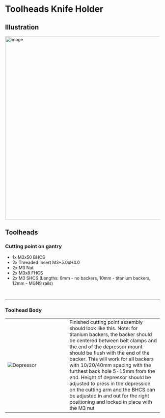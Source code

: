 # Toolheads Knife Holder 

## Illustration
<img width="701" height="597" alt="image" src="https://github.com/user-attachments/assets/05e971b3-13ad-431c-9816-c755dea128c0" />


## Toolheads


### Cutting point on gantry
- 1x M3x50 BHCS
- 2x Threaded Insert M3*5.0xH4.0
- 2x M3 Nut
- 2x M3x8 FHCS
- 2x M3 SHCS (Lengths: 6mm - no backers, 10mm - titanium backers, 12mm - MGN9 rails)

<br>
<hr>

### Toolhead Body
<table>
  <tr>
    <td width=40%><img src="Assets/Depressor_Mount.png" alt='Depressor'></td>
    <td>Finished cutting point assembly should look like this. Note: for titanium backers, the backer should be centered between belt clamps and the end of the depressor mount should be flush with the end of the backer. This will work for all backers with 10/20/40mm spacing with the furthest back hole 5-15mm from the end. Height of depressor should be adjusted to press in the depression on the cutting arm and the BHCS can be adjusted in and out for the right positioning and locked in place with the M3 nut</td>
  </tr>
</table>

<br>





